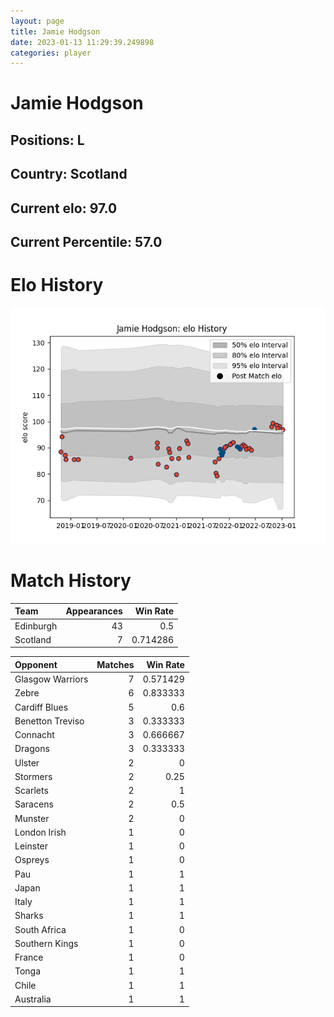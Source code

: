 ```yaml
---  
layout: page  
title: Jamie Hodgson  
date: 2023-01-13 11:29:39.249898  
categories: player  
---
```

# Jamie Hodgson

## Positions: L

## Country: Scotland

## Current elo: 97.0

## Current Percentile: 57.0

# Elo History


![elo history](history_JamieHodgson.png)
# Match History


| Team      |   Appearances |   Win Rate |
|:----------|--------------:|-----------:|
| Edinburgh |            43 |   0.5      |
| Scotland  |             7 |   0.714286 |

| Opponent         |   Matches |   Win Rate |
|:-----------------|----------:|-----------:|
| Glasgow Warriors |         7 |   0.571429 |
| Zebre            |         6 |   0.833333 |
| Cardiff Blues    |         5 |   0.6      |
| Benetton Treviso |         3 |   0.333333 |
| Connacht         |         3 |   0.666667 |
| Dragons          |         3 |   0.333333 |
| Ulster           |         2 |   0        |
| Stormers         |         2 |   0.25     |
| Scarlets         |         2 |   1        |
| Saracens         |         2 |   0.5      |
| Munster          |         2 |   0        |
| London Irish     |         1 |   0        |
| Leinster         |         1 |   0        |
| Ospreys          |         1 |   0        |
| Pau              |         1 |   1        |
| Japan            |         1 |   1        |
| Italy            |         1 |   1        |
| Sharks           |         1 |   1        |
| South Africa     |         1 |   0        |
| Southern Kings   |         1 |   0        |
| France           |         1 |   0        |
| Tonga            |         1 |   1        |
| Chile            |         1 |   1        |
| Australia        |         1 |   1        |